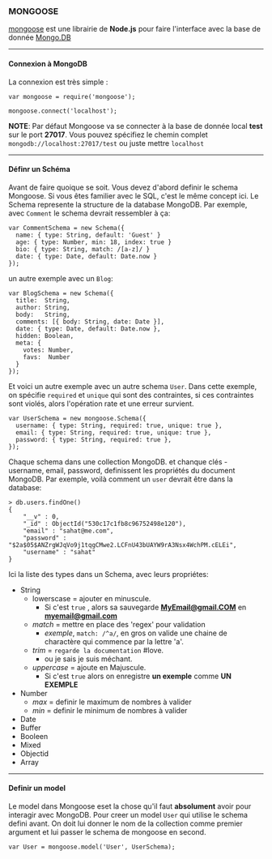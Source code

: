 ### MONGOOSE
[mongoose](http://mongoosejs.com) est une librairie de **Node.js** pour faire l'interface avec la base de donnée [Mongo.DB](http://mongodb.org) 

---
#### Connexion à MongoDB
La connexion est très simple : 

```
var mongoose = require('mongoose');

mongoose.connect('localhost');
```
**NOTE**: Par défaut Mongoose va se connecter à la base de donnée local **test** sur le port **27017**. Vous pouvez spécifiez le chemin complet `mongodb://localhost:27017/test` ou juste mettre `localhost`

---
#### Définr un Schéma

Avant de faire quoique se soit. Vous devez d'abord definir le schema Mongoose. Si vous êtes familier avec le SQL, c'est le même concept ici. Le Schema represente la structure de la database MongoDB. Par exemple, avec  `Comment` le schema devrait ressembler à ça:

```
var CommentSchema = new Schema({
  name: { type: String, default: 'Guest' }
  age: { type: Number, min: 18, index: true }
  bio: { type: String, match: /[a-z]/ }
  date: { type: Date, default: Date.now }
});
```
un autre exemple avec un `Blog`:

```
var BlogSchema = new Schema({
  title:  String,
  author: String,
  body:   String,
  comments: [{ body: String, date: Date }],
  date: { type: Date, default: Date.now },
  hidden: Boolean,
  meta: {
    votes: Number,
    favs:  Number
  }
});
```
Et voici un autre exemple avec un autre schema `User`. Dans cette exemple, on spécifie `required` et `unique` qui sont des contraintes, si ces contraintes sont violés, alors l'opération rate et une erreur survient.

```
var UserSchema = new mongoose.Schema({
  username: { type: String, required: true, unique: true },
  email: { type: String, required: true, unique: true },
  password: { type: String, required: true },
});
```
Chaque schema dans une collection MongoDB. et chanque clés - username, email, password, definissent les propriétés du document MongoDB. Par exemple, voilà comment un `user` devrait être dans la database:

```
> db.users.findOne()
{
    "__v" : 0,
    "_id" : ObjectId("530c17c1fb8c96752498e120"),
    "email" : "sahat@me.com",
    "password" : "$2a$05$ANZrgWJqVo9j1tqgCMwe2.LCFnU43bUAYW9rA3Nsx4WchPM.cELEi",
    "username" : "sahat"
}
```
Ici la liste des types dans un Schema, avec leurs propriétes:

* String
	* lowerscase = ajouter en minuscule.
		* Si c'est `true` , alors sa sauvegarde **MyEmail@gmail.COM** en **myemail@gmail.com**
	* *match* = mettre en place des 'regex' pour validation
		*  *exemple*, `match: /^a/`, en gros on valide une chaine de charactère qui commence par la lettre 'a'.
	* *trim* = `regarde la documentation` #love.
		*  ou je sais je suis méchant.
	* *uppercase* = ajoute en Majuscule.
		*  Si c'est `true` alors on enregistre **un exemple** comme **UN EXEMPLE**
 * Number
	* *max* = definir le maximum de nombres à valider
	* *min* = definir le minimum de nombres à valider
* Date
* Buffer
* Booleen
* Mixed
* Objectid
* Array

---

#### Definir un model
Le model dans Mongoose eset la chose qu'il faut **absolument** avoir pour interagir avec MongoDB. Pour creer un model `User` qui utilise le schema defini avant. On doit lui donner le nom de la collection comme premier argument et lui passer le schema de mongoose en second.

```
var User = mongoose.model('User', UserSchema);
```
		
